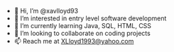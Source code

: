 - 👋 Hi, I’m @xavlloyd93
- 👀 I’m interested in entry level software development
- 🌱 I’m currently learning Java, SQL, HTML, CSS
- 💞️ I’m looking to collaborate on coding projects
- 📫 Reach me at XLloyd1993@yahoo.com

<!---
xavlloyd93/xavlloyd93 is a ✨ special ✨ repository because its `README.md` (this file) appears on your GitHub profile.
You can click the Preview link to take a look at your changes.
--->
